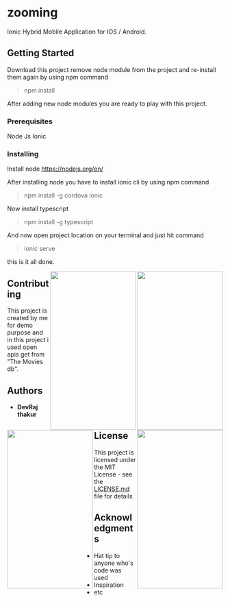 # zooming

Ionic Hybrid Mobile Application for IOS / Android.

## Getting Started

Download this project remove node module from the project and re-install them again by using npm command  
> npm install 

After adding new node modules you are ready to play with this project.

### Prerequisites

Node Js
Ionic

### Installing

Install node 
https://nodejs.org/en/

After installing node you have to install ionic cli by using npm command 
>npm install -g cordova ionic

Now install typescript
>npm install -g typescript

And now open project location on your terminal and just hit command
> ionic serve

this is it all done.

  <img align="right" width="200" height="370" src="https://user-images.githubusercontent.com/24736668/53564680-8df36480-3b7d-11e9-9a98-d324250737fd.png">

  <img align="right" width="200" height="370" src="https://user-images.githubusercontent.com/24736668/53564682-8e8bfb00-3b7d-11e9-9208-8179bfbb3e23.png">

  <img align="left" width="200" height="370" src="https://user-images.githubusercontent.com/24736668/53564676-8d5ace00-3b7d-11e9-8809-9c52c2eee426.png">

  <img align="right" width="200" height="370" src="https://user-images.githubusercontent.com/24736668/53564679-8d5ace00-3b7d-11e9-9c15-e68d68d578a4.png">









## Contributing

This project is created by me for demo purpose and in this project i used open apis get from "The Movies db".



## Authors

* **DevRaj thakur** 

## License

This project is licensed under the MIT License - see the [LICENSE.md](LICENSE.md) file for details

## Acknowledgments

* Hat tip to anyone who's code was used
* Inspiration
* etc

